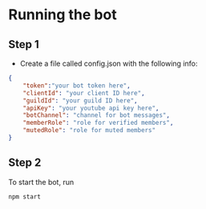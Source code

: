 # Running the bot
## Step 1
- Create a file called config.json with the following info:
```json
{
	"token":"your bot token here",
	"clientId": "your client ID here",
	"guildId": "your guild ID here",
	"apiKey": "your youtube api key here",
	"botChannel": "channel for bot messages",
	"memberRole": "role for verified members",
	"mutedRole": "role for muted members"
}
```
## Step 2
To start the bot, run
```bash
npm start
```